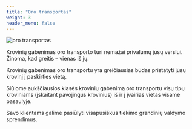```yaml
---
title: "Oro transportas"
weight: 3
header_menu: false
---
```


![oro transportas](../images/stock-vector-loading-freight-containers-in-a-cargo-plane-transportation-and-delivery-logistic-shipping-316365914.jpg)

Krovinių gabenimas oro transporto turi nemažai privalumų jūsų verslui. Žinoma, kad greitis – vienas iš jų. 

Krovinių gabenimas oro transportu yra greičiausias būdas pristatyti jūsų krovinį į paskirties vietą.

Siūlome aukščiausios klasės krovinių gabenimą oro transportu visų tipų kroviniams (įskaitant pavojingus krovinius) iš ir į įvairias vietas visame pasaulyje. 

Savo klientams galime pasiūlyti visapusiškus tiekimo grandinių valdymo sprendimus.